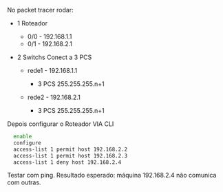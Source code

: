 No packet tracer rodar:

  - 1 Roteador
    - 0/0 - 192.168.1.1
    - 0/1 - 192.168.2.1
  
  - 2 Switchs Conect a 3 PCS
    - rede1 - 192.168.1.1
      - 3 PCS 255.255.255.n+1
      
    - rede2 - 192.168.2.1
      - 3 PCS 255.255.255.n+1
    
    
  Depois configurar o Roteador VIA CLI

```sh
  enable
  configure
  access-list 1 permit host 192.168.2.2
  access-list 1 permit host 192.168.2.3
  access-list 1 deny host 192.168.2.4
```


Testar com ping. Resultado esperado: máquina 192.168.2.4 não comunica com outras.

